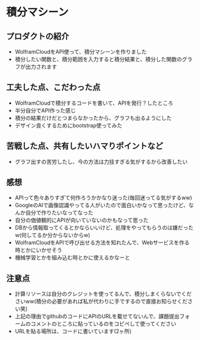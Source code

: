  # 積分マシーン
## プロダクトの紹介
- WolframCloudをAPI使って、積分マシーンを作りました
- 積分したい関数と、積分範囲を入力すると積分結果と、積分した関数のグラフが出力されます
## 工夫した点、こだわった点
- WolframCloudで積分するコードを書いて、APIを発行？したところ
- 半分自分でAPI作った感じ
- 積分の結果だけだとつまらなかったから、グラフも出るようにした
- デザイン良くするためにbootstrap使ってみた
## 苦戦した点、共有したいハマりポイントなど
- グラフ出すの苦労したし、今の方法は力技すぎる気がするから改善したい
## 感想
- APIって色々ありすぎて何作ろうかかなり迷った(毎回迷ってる気がするww)
- GoogleのAIで画像認識やってる人がいたので面白いかなって思ったけど、なんか自分で作りたいなってなった
- 自分の価値観的にAPIが向いていないのかもなって思った
- DBから情報取ってくるとかならいいけど、処理をやってもらうのは嫌だったw(何してるか分からないからw)
- WolframCloudをAPIで呼び出せる方法を知れたんで、Webサービスを作る時とかにいかせそう
- 機械学習とかを組み込む時とかに使えるかなーと
## 注意点
- 計算リソースは自分のクレジットを使ってるんで、積分しまくらないでくださいww(積分の必要があれば私が代わりに手でするので直接お知らせください笑)
- 上記の理由でgithubのコードにAPIのURLを載せてないんで、課題提出フォームのコメントのところに貼っているのをコピペして使ってください
- URLを貼る場所は、コードに書いています(2ヶ所)